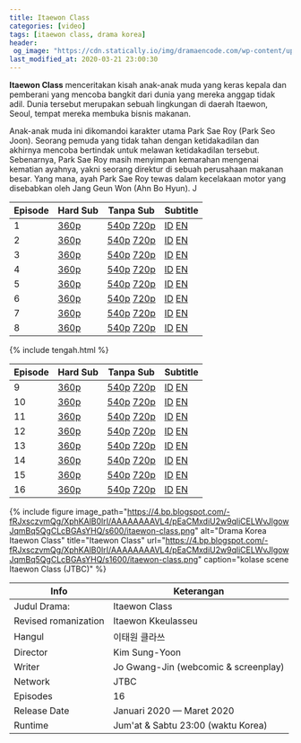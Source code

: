 ```yaml
---
title: Itaewon Class
categories: [video]
tags: [itaewon class, drama korea]
header:
 og_image: "https://cdn.statically.io/img/dramaencode.com/wp-content/uploads/2020/01/Download-Drama-Korea-Itaewon-Class-Subtitle-Indonesia.jpg"
last_modified_at: 2020-03-21 23:00:30
---
```

**Itaewon Class** menceritakan kisah anak-anak muda yang keras kepala dan pemberani yang mencoba bangkit dari dunia yang mereka anggap tidak adil. Dunia tersebut merupakan sebuah lingkungan di daerah Itaewon, Seoul, tempat mereka membuka bisnis makanan.

Anak-anak muda ini dikomandoi karakter utama Park Sae Roy (Park Seo Joon). Seorang pemuda yang tidak tahan dengan ketidakadilan dan akhirnya mencoba bertindak untuk melawan ketidakadilan tersebut. Sebenarnya, Park Sae Roy masih menyimpan kemarahan mengenai kematian ayahnya, yakni seorang direktur di sebuah perusahaan makanan besar. Yang mana, ayah Park Sae Roy tewas dalam kecelakaan motor yang disebabkan oleh Jang Geun Won (Ahn Bo Hyun). J

Episode|Hard Sub|Tanpa Sub|Subtitle
---|---|---|---
1|[360p](/zippyshare?st1=ep1&srv=104&cde=eoukj6mK&st2=360p)|[540p](/zippyshare?st1=ep1&srv=7&cde=VKaLu2Fp&st2=540p) [720p](/drive.google.com/?id=1UDuboVE6ZJPltroqhIEemuR0qhP7qoQS&name=&size=720p)|[ID](https://subscene.com/subtitles/itaewon-class-itaewon-kkeulasseu/indonesian/2136307) [EN](https://subscene.com/subtitles/itaewon-class-itaewon-kkeulasseu/english/2136207)
2|[360p](/zippyshare?st1=ep2&srv=65&cde=OTUgu5bv&st2=360p)|[540p](/zippyshare?st1=ep2&srv=119gcde=G46GffPF&st2=540p) [720p](/drive.google.com/?id=1qf-mq0bmqnpU5nB4uqZVgxWkcqYLLF-Z&name=&size=720p)|[ID](https://subscene.com/subtitles/itaewon-class-itaewon-kkeulasseu/indonesian/2137045) [EN](https://subscene.com/subtitles/itaewon-class-itaewon-kkeulasseu/english/2137048)
3|[360p](/zippyshare?st1=ep3&srv=27&cde=IN90rEMd&st2=360p)|[540p](/zippyshare?st1=ep3&srv=107&cde=fvGoXJON&st2=540p) [720p](/drive.google.com/?id=1DgombcFyUYQ7ldDkMwy8RL2Pz27OWOBo&name=&size=720p)|[ID](https://subscene.com/subtitles/itaewon-class-itaewon-kkeulasseu/indonesian/2140728) [EN](https://subscene.com/subtitles/itaewon-class-itaewon-kkeulasseu/english/2140720)
4|[360p](/zippyshare?st1=ep4&srv=101&cde=pH8mSkQA&st2=360p)|[540p](/zippyshare?st1=ep4&srv=64&cde=6DSVsJoW&st2=540p) [720p](/drive.google.com/?id=1p4ZqiQM2P8PnOMJeKvh8c4jswj8jbrKW&name=&size=720p)|[ID](https://subscene.com/subtitles/itaewon-class-itaewon-kkeulasseu/indonesian/2141619) [EN](https://subscene.com/subtitles/itaewon-class-itaewon-kkeulasseu/english/2141489)
5|[360p](/zippyshare?st1=ep5&srv=81&cde=aLHdoubU&st2=360p)|[540p](/zippyshare?st1=ep5&srv=100&cde=rceCMsYe&st2=540p) [720p](/drive.google.com/?id=1ELCmLqKHxoj0xAlY7vQ4J17EuPviRjgp&name=&size=720p)|[ID](https://subscene.com/subtitles/itaewon-class-itaewon-kkeulasseu/indonesian/2145114) [EN](https://subscene.com/subtitles/itaewon-class-itaewon-kkeulasseu/english/2145110)
6|[360p](/zippyshare?st1=ep6srv=17&cde=zADIVeua&st2=360p)|[540p](/zippyshare?st1=ep6&srv=78&cde=s8YiSNQp&st2=540p) [720p](/drive.google.com/id=1oLogNn0CMrqVV6JhUey1MO5hK6i7BRkC&name=&size=720p)|[ID](https://subscene.com/subtitles/itaewon-class-itaewon-kkeulasseu/indonesian/2145899) [EN](https://subscene.com/subtitles/itaewon-class-itaewon-kkeulasseu/english/2145754)
7|[360p](/zippyshare?st1=ep7&srv=78&cde=RzrHS8xd&st2=360p)|[540p](/zippyshare?st1=ep7&srv=2&cde=RMvjnswM&st2=540p) [720p](/drive.google.com/?id=1i4rWHBNvDM_dCFPbWKErMBBt_VKDAKJ3&name=&size=720p)|[ID](https://subscene.com/subtitles/itaewon-class-itaewon-kkeulasseu/indonesian/2149248) [EN](https://subscene.com/subtitles/itaewon-class-itaewon-kkeulasseu/english/2149399)
8|[360p](/zippyshare?st1=ep8&srv=59&cde=TePAElnW&st2=360p)|[540p](/zippyshare&st1=ep8&srv=80&cde=HKa1bYXy&st2=540p) [720p](/drive.google.com/?id=1BgPW99mdaF4_DeJyjF85FqgClP5c3hdn&name=&size=720p)|[ID](https://subscene.com/subtitles/itaewon-class-itaewon-kkeulasseu/indonesian/2149934) [EN](https://subscene.com/subtitles/itaewon-class-itaewon-kkeulasseu/english/2149974)

{% include tengah.html %}

Episode|Hard Sub|Tanpa Sub|Subtitle
---|---|---|---
9|[360p](/zippyshare?st1=ep9&srv=87&cde=PwgeLLaQ&st2=360p)|[540p](/zippyshare?st1=ep9&srv=35&cde=hUMqH86o&st2=540p) [720p]()|[ID](https://subscene.com/subtitles/itaewon-class-itaewon-kkeulasseu/indonesian/2154063) [EN](https://subscene.com/subtitles/itaewon-class-itaewon-kkeulasseu/english/2154068)
10|[360p](/zippyshare?st1=ep10&srv=107&cde=5FO8VL2F&st2=360p)|[540p](/zippyshare?st1=ep10&srv=27&cde=aBiepE5D&st2=540p) [720p]()|[ID](https://subscene.com/subtitles/itaewon-class-itaewon-kkeulasseu/indonesian/2154717) [EN](https://subscene.com/subtitles/itaewon-class-itaewon-kkeulasseu/english/2154816)
11|[360p](/zippyshare?st1=ep11&srv=24&cde=mS8AkruR&st2=360p)|[540p](/zippyshare?st1=ep11&srv75&cde=4ItmUxA1&st2=540p) [720p]()|[ID](https://subscene.com/subtitles/itaewon-class-itaewon-kkeulasseu/indonesian/2158349) [EN](https://subscene.com/subtitles/itaewon-class-itaewon-kkeulasseu/english/2158253)
12|[360p](/zippyshare?st1=ep12&srv=102&cde=Jy1R8518&st2=360p)|[540p](/zippyshare?st1=ep12&srv=45&cde=jpfysJx6&st2=540p) [720p]()|[ID](https://subscene.com/subtitles/itaewon-class-itaewon-kkeulasseu/indonesian/2159239) [EN](https://subscene.com/subtitles/itaewon-class-itaewon-kkeulasseu/english/2159007)
13|[360p](/zippyshare?st1=ep13&srv=50&cde=sRBGupc3&st2=360p)|[540p](/zippyshare?st1=ep13&srv=22&cde=I3Ec577T&st2=540p) [720p]()|[ID](https://subscene.com/subtitles/itaewon-class-itaewon-kkeulasseu/indonesian/2162630) [EN](https://subscene.com/subtitles/itaewon-class-itaewon-kkeulasseu/english/2162622)
14|[360p](/zippyshare?st1=ep14&srv=81&cde=idoq5hlG&st2=360p)|[540p](/zippyshare?st1=ep14&srv=17&cde=9vluEzF6&st2=540p) [720p]()|[ID](https://subscene.com/subtitles/itaewon-class-itaewon-kkeulasseu/indonesian/2163554) [EN](https://subscene.com/subtitles/itaewon-class-itaewon-kkeulasseu/english/2163529)
15|[360p](/zippyshare?st1=ep15&srv=71&cde=E2N2uRkh&st2=360p)|[540p](/zippyshare?st1=ep15&srv=54&cde=G8kSDGnH&st2=540p) [720p]()|[ID](https://subscene.com/subtitles/itaewon-class-itaewon-kkeulasseu/indonesian/2168186) [EN](https://subscene.com/subtitles/itaewon-class-itaewon-kkeulasseu/english/2168180)
16|[360p](/zippyshare?st1=ep16&srv=72&cde=1pP98lOP&st2=360p)|[540p](/zippyshare?st1=ep16&srv=33&cde=I67C8Jeo&st2=540p) [720p]()|[ID](https://subscene.com/subtitles/itaewon-class-itaewon-kkeulasseu/indonesian/2168998) [EN](https://subscene.com/subtitles/itaewon-class-itaewon-kkeulasseu/english/2169042)

{% include figure image_path="https://4.bp.blogspot.com/-fRJxsczvmQg/XphKAlB0lrI/AAAAAAAAVL4/pEaCMxdiU2w9qliCELWvJlgowJqmBq5QgCLcBGAsYHQ/s600/itaewon-class.png" alt="Drama Korea Itaewon Class" title="Itaewon Class" url="https://4.bp.blogspot.com/-fRJxsczvmQg/XphKAlB0lrI/AAAAAAAAVL4/pEaCMxdiU2w9qliCELWvJlgowJqmBq5QgCLcBGAsYHQ/s1600/itaewon-class.png" caption="kolase scene Itaewon Class (JTBC)" %}

Info|Keterangan
---|---
Judul Drama:|Itaewon Class
Revised romanization|Itaewon Kkeulasseu
Hangul|이태원 클라쓰
Director|Kim Sung-Yoon
Writer|Jo Gwang-Jin (webcomic & screenplay)
Network|JTBC
Episodes|16
Release Date|Januari 2020 — Maret 2020|
Runtime|Jum'at & Sabtu 23:00 (waktu Korea)

